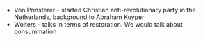 * Von Prinsterer - started Christian anti-revolutionary party in the Netherlands, background to Abraham Kuyper
* Wolters - talks in terms of restoration. We would talk about consummation
